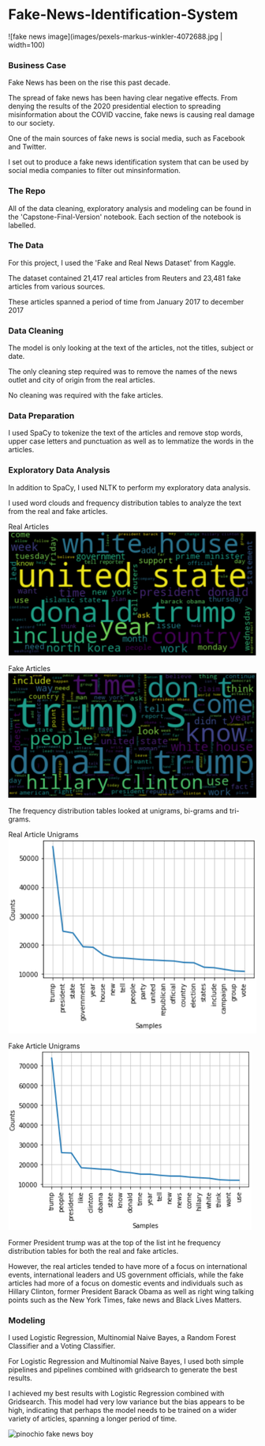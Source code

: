 # Fake-News-Identification-System

![fake news image](images/pexels-markus-winkler-4072688.jpg | width=100)

### Business Case

Fake News has been on the rise this past decade.

The spread of fake news has been having clear negative effects. From denying the results of the 2020 presidential election to spreading misinformation about the COVID vaccine, fake news is causing real damage to our society.

One of the main sources of fake news is social media, such as Facebook and Twitter.

I set out to produce a fake news identification system that can be used by social media companies to filter out minsinformation.

### The Repo

All of the data cleaning, exploratory analysis and modeling can be found in the 'Capstone-Final-Version' notebook. Each section of the notebook is labelled.

### The Data

For this project, I used the 'Fake and Real News Dataset' from Kaggle.

The dataset contained 21,417 real articles from Reuters and 23,481 fake articles from various sources.

These articles spanned a period of time from January 2017 to december 2017

### Data Cleaning

The model is only looking at the text of the articles, not the titles, subject or date.

The only cleaning step required was to remove the names of the news outlet and city of origin from the real articles.

No cleaning was required with the fake articles.

### Data Preparation

I used SpaCy to tokenize the text of the articles and remove stop words, upper case letters and punctuation as well as to lemmatize the words in the articles.

### Exploratory Data Analysis

In addition to SpaCy, I used NLTK to perform my exploratory data analysis.

I used word clouds and frequency distribution tables to analyze the text from the real and fake articles.

Real Articles
![real news wordcloud](images/true_wordcloud.png)

Fake Articles
![fake news wordcloud](images/fake_wordcloud.png)

The frequency distribution tables looked at unigrams, bi-grams and tri-grams.

Real Article Unigrams
![real article unigrams](images/true_unigram.png)

Fake Article Unigrams
![fake article unigrams](images/fake_unigram.png)


Former President trump was at the top of the list int he frequency distribution tables for both the real and fake articles.

However, the real articles tended to have more of a focus on international events, international leaders and US government officials, while the fake articles had more of a focus on domestic events and individuals such as Hillary Clinton, former President Barack Obama as well as right wing talking points such as the New York Times, fake news and Black Lives Matters.

### Modeling

I used Logistic Regression, Multinomial Naive Bayes, a Random Forest Classifier and a Voting Classifier. 

For Logistic Regression and Multinomial Naive Bayes, I used both simple pipelines and pipelines combined with gridsearch to generate the best results.

I achieved my best results with Logistic Regression combined with Gridsearch. This model had very low variance but the bias appears to be high, indicating that perhaps the model needs to be trained on a wider variety of articles, spanning a longer period of time.

![pinochio fake news boy](images/ey-boy-holding-newspaper.jpg)